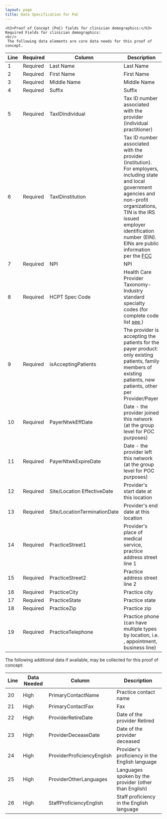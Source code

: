 ```yaml
---
layout: page
title: Data Specification for PoC
---
```

 
    <h3>Proof of Concept (PoC) fields for clinician demographics:</h3> Required Fields for clinician demographics:
    <br/>
     The following data elements are core data needs for this proof of concept.
 

 



| Line | Required | Column | Description |
|----|---------|--------|----------------------------------------|
| 1 | Required | Last Name| Last Name   |   
| 2 | Required | First Name| First Name   |   
| 3 | Required | Middle Name| Middle Name |   
| 4 | Required | Suffix| Suffix         |   
| 5 | Required | TaxIDindividual | Tax ID number associated with the provider (individual practitioner) |
| 6 | Required | TaxIDinstitution |Tax ID number associated with the provider (institution). For employers, including state and local government agencies and non-profit organizations, TIN is the IRS issued employer identification number (EIN). EINs are public information per the <a href="https://apps.fcc.gov/coresWeb/html/tin.html" target="_blank">FCC</a> |  
| 7 | Required | NPI| NPI |    
| 8 | Required | HCPT Spec Code| Health Care Provider Taxonomy- Industry standard specialty codes (for complete code list   <a href= "http://www.wpc-edi.com/reference/codelists/healthcare/health-care-provider-taxonomy-code-set/" target="_blank"> see </a> ) |   
| 9 | Required | isAcceptingPatients| The provider is accepting the patients for the payer product: only existing patients, family members of existing patients, new patients, other per Provider/Payer  |    
| 10 | Required | PayerNtwkEffDate| Date - the provider joined this network (at the group level for POC purposes) |    
| 11 | Required | PayerNtwkExpireDate| Date - the provider left this network (at the group level for POC purposes) |    
| 12 | Required | Site/Location EffectiveDate| Provider's start date at this location |    
| 13 | Required | Site/LocationTerminationDate| Provider's end date at this location  |    
| 14 | Required | PracticeStreet1 | Provider's place of medical service, practice address street line 1     |    
| 15 | Required | PracticeStreet2 | Practice address street line 2   |    
| 16 | Required | PracticeCity| Practice city |    
| 17 | Required | PracticeState| Practice state |    
| 18 | Required | PracticeZip| Practice zip   |    
| 19 | Required | PracticeTelephone | Practice phone (can have multiple types by location, i.e. , appointment, business line)   |   
 The following additional data if available, may be collected for this proof of concept:
    

| Line | Data Needed | Column | Description |
|----|---------|--------|----------------------------------------|
| 20| High | PrimaryContactName| Practice contact name   |
| 21| High | PrimaryContactFax  | Fax   |   
| 22| High | ProviderRetireDate| Date of the provider Retired |   
| 23| High | ProviderDeceaseDate| Date of the provider deceased         |   
| 24| High | ProviderProficiencyEnglish| Provider's proficiency in the English language   |   
| 25| High | ProviderOtherLanguages| Languages spoken by the provider (other than English)   |   
| 26| High | StaffProficiencyEnglish| Staff proficiency in the English language |   





